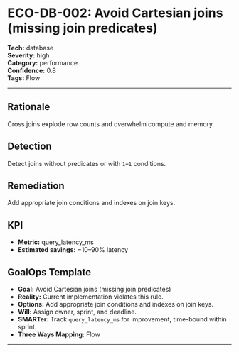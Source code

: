 # ECO-DB-002: Avoid Cartesian joins (missing join predicates)

**Tech:** database  
**Severity:** high  
**Category:** performance  
**Confidence:** 0.8  
**Tags:** Flow

---

## Rationale
Cross joins explode row counts and overwhelm compute and memory.

## Detection
Detect joins without predicates or with `1=1` conditions.

## Remediation
Add appropriate join conditions and indexes on join keys.

## KPI
- **Metric:** query_latency_ms  
- **Estimated savings:** −10–90% latency

## GoalOps Template
- **Goal:** Avoid Cartesian joins (missing join predicates)  
- **Reality:** Current implementation violates this rule.  
- **Options:** Add appropriate join conditions and indexes on join keys.  
- **Will:** Assign owner, sprint, and deadline.  
- **SMARTer:** Track `query_latency_ms` for improvement, time-bound within sprint.  
- **Three Ways Mapping:** Flow

---
